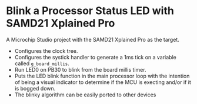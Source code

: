 # Blink a Processor Status LED with SAMD21 Xplained Pro
A Microchip Studio project with the SAMD21 Xplained Pro as the target. 
- Configures the clock tree. 
- Configures the systick handler to generate a 1ms tick on a variable called `g_board_millis`. 
- Run LED0 on PB30 to blink from the board millis timer. 
- Puts the LED blink function in the main processor loop with the intention of being a visual indicator to determine if the MCU is execting and/or if it is bogged down.
- The blinky algorithm can be easily ported to other devices
